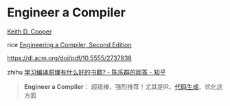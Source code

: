 # Engineer a Compiler

[Keith D. Cooper](https://en.wikipedia.org/wiki/Keith_D._Cooper)

rice [Engineering a Compiler, Second Edition](https://www.cs.rice.edu/~keith/Errata.html)



https://dl.acm.org/doi/pdf/10.5555/2737838



zhihu [学习编译原理有什么好的书籍? - 陈乐群的回答 - 知乎](https://www.zhihu.com/question/315313590/answer/626705164) 

> **Engineer a Compiler**： 超级棒，强烈推荐！尤其是IR、[代码生成](https://www.zhihu.com/search?q=代码生成&search_source=Entity&hybrid_search_source=Entity&hybrid_search_extra={"sourceType"%3A"answer"%2C"sourceId"%3A626705164})、优化这方面
